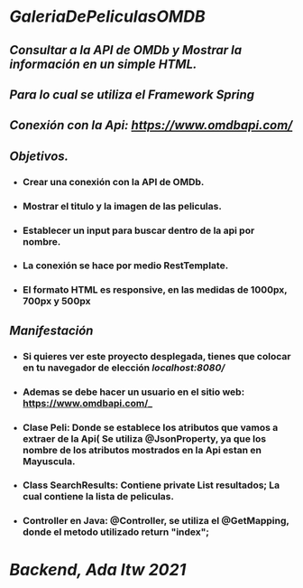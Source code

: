 # _GaleriaDePeliculasOMDB_

## _Consultar a la API de OMDb y Mostrar la información en un simple HTML._
## _Para lo cual se utiliza el Framework Spring_
## _Conexión con la Api: https://www.omdbapi.com/_

## _Objetivos._
- ### Crear una conexión con la  API de OMDb.
* ### Mostrar el titulo y la imagen de las peliculas.
- ### Establecer un input para buscar dentro de la api por nombre.
* ### La conexión se hace por medio RestTemplate.
* ### El formato HTML es responsive, en las medidas de 1000px, 700px y 500px

## _Manifestación_
- ### Si quieres ver  este proyecto desplegada, tienes que colocar en tu navegador de elección  _localhost:8080/_
- ### Ademas se debe hacer un usuario en el sitio web:  https://www.omdbapi.com/_


* ### Clase Peli: Donde se establece los atributos que vamos a extraer de la Api( Se utiliza @JsonProperty, ya que los nombre de los atributos mostrados en la Api estan en Mayuscula.
* ### Class SearchResults: Contiene private List<Peli> resultados; La cual contiene la lista de peliculas.
* ### Controller en Java: @Controller, se utiliza el  @GetMapping, donde el metodo utilizado return "index";

  
# _Backend, Ada Itw 2021_
